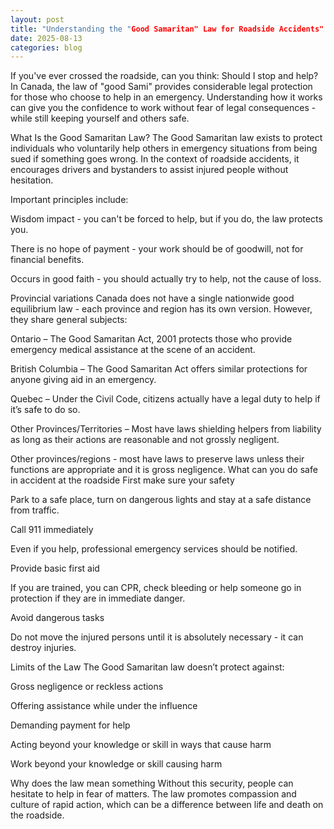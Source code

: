```yaml
---
layout: post
title: "Understanding the "Good Samaritan" Law for Roadside Accidents"
date: 2025-08-13
categories: blog
---
```


If you've ever crossed the roadside, can you think: Should I stop and help? In Canada, the law of "good Sami" provides considerable legal protection for those who choose to help in an emergency. Understanding how it works can give you the confidence to work without fear of legal consequences - while still keeping yourself and others safe.

What Is the Good Samaritan Law?
The Good Samaritan law exists to protect individuals who voluntarily help others in emergency situations from being sued if something goes wrong. In the context of roadside accidents, it encourages drivers and bystanders to assist injured people without hesitation.

Important principles include:

Wisdom impact - you can't be forced to help, but if you do, the law protects you.

There is no hope of payment - your work should be of goodwill, not for financial benefits.

Occurs in good faith - you should actually try to help, not the cause of loss.

Provincial variations
Canada does not have a single nationwide good equilibrium law - each province and region has its own version. However, they share general subjects:

Ontario – The Good Samaritan Act, 2001 protects those who provide emergency medical assistance at the scene of an accident.

British Columbia – The Good Samaritan Act offers similar protections for anyone giving aid in an emergency.

Quebec – Under the Civil Code, citizens actually have a legal duty to help if it’s safe to do so.

Other Provinces/Territories – Most have laws shielding helpers from liability as long as their actions are reasonable and not grossly negligent.

Other provinces/regions - most have laws to preserve laws unless their functions are appropriate and it is gross negligence.
What can you do safe in accident at the roadside
First make sure your safety

Park to a safe place, turn on dangerous lights and stay at a safe distance from traffic.

Call 911 immediately

Even if you help, professional emergency services should be notified.

Provide basic first aid

If you are trained, you can CPR, check bleeding or help someone go in protection if they are in immediate danger.

Avoid dangerous tasks

Do not move the injured persons until it is absolutely necessary - it can destroy injuries.

Limits of the Law
The Good Samaritan law doesn’t protect against:

Gross negligence or reckless actions

Offering assistance while under the influence

Demanding payment for help

Acting beyond your knowledge or skill in ways that cause harm

Work beyond your knowledge or skill causing harm

Why does the law mean something
Without this security, people can hesitate to help in fear of matters. The law promotes compassion and culture of rapid action, which can be a difference between life and death on the roadside.